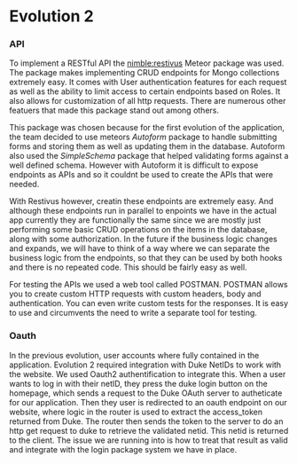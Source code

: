 # Evolution 2


### API
To implement a RESTful API the [nimble:restivus](https://github.com/kahmali/meteor-restivus) Meteor package was used. The package makes implementing CRUD endpoints for Mongo collections extremely easy. It comes with User authentication features for each request as well as the ability to limit access to certain endpoints based on Roles. It also allows for customization of all http requests. There are numerous other featuers that made this package stand out among others. 

This package was chosen because for the first evolution of the application, the team decided to use meteors *Autoform* package to handle submitting forms and storing them as well as updating them in the database. Autoform also used the *SimpleSchema* package that helped validating forms against a well defined schema. However with Autoform it is difficult to expose endpoints as APIs and so it couldnt be used to create the APIs that were needed. 

With Restivus however, creatin these endpoints are extremely easy. And although these endpoints run in parallel to enpoints we have in the actual app currently they are functionally the same since we are mostly just performing some basic CRUD operations on the items in the database, along with some authorization. In the future if the business logic changes and expands, we will have to think of a way where we can separate the business logic from the endpoints, so that they can be used by both hooks and there is no repeated code. This should be fairly easy as well.

For testing the APIs we used a web tool called POSTMAN. POSTMAN allows you to create custom HTTP requests with custom headers, body and authentication. You can even write custom tests for the responses. It is easy to use and circumvents the need to write a separate tool for testing.

### Oauth
In the previous evolution, user accounts where fully contained in the application. Evolution 2 required integration with Duke NetIDs to work with the website. We used Oauth2 authentification to integrate this. When a user wants to log in with their netID, they press the duke login button on the homepage, which sends a request to the Duke OAuth server to autheticate for our application. Then they user is redirected to an oauth endpoint on our website, where logic in the router is used to extract the access_token returned from Duke. The router then sends the token to the server to do an http get request to duke to retrieve the validated netid. This netid is returned to the client. The issue we are running into is how to treat that result as valid and integrate with the login package system we have in place. 
